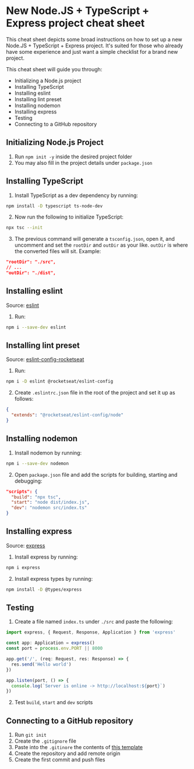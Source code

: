 # New Node.JS + TypeScript + Express project cheat sheet

This cheat sheet depicts some broad instructions on how to set up a new Node.JS + TypeScript + Express project. It's suited for those who already have some experience and just want a simple checklist for a brand new project.

This cheat sheet will guide you through:

- Initializing a Node.js project
- Installing TypeScript
- Installing eslint
- Installing lint preset
- Installing nodemon
- Installing express
- Testing
- Connecting to a GitHub repository

## Initializing Node.js Project

1. Run `npm init -y` inside the desired project folder
2. You may also fill in the project details under `package.json`

## Installing TypeScript

1. Install TypeScript as a dev dependency by running:

```bash
npm install -D typescript ts-node-dev
```

2. Now run the following to initialize TypeScript:

```bash
npx tsc --init
```

3. The previous command will generate a `tsconfig.json`, open it, and uncomment and set the `rootDir` and `outDir` as your like. `outDir` is where the converted files will sit. Example:

```json
"rootDir": "./src",
// ...
"outDir": "./dist", 
```

## Installing eslint

Source: [eslint](https://www.npmjs.com/package/eslint)

1. Run:

```bash
npm i --save-dev eslint
```

## Installing lint preset

Source: [eslint-config-rocketseat](https://github.com/Rocketseat/eslint-config-rocketseat)

1. Run:
```bash
npm i -D eslint @rocketseat/eslint-config
```
2. Create `.eslintrc.json` file in the root of the project and set it up as follows:

```json
{
  "extends": "@rocketseat/eslint-config/node"
}
```

## Installing nodemon

1. Install nodemon by running:

```bash
npm i --save-dev nodemon
```

2. Open `package.json` file and add the scripts for building, starting and debugging:

```json
"scripts": {
  "build": "npx tsc",
  "start": "node dist/index.js",
  "dev": "nodemon src/index.ts"
}
```

## Installing express

Source: [express](https://www.npmjs.com/package/express)

1. Install express by running:

```bash
npm i express
```

2. Install express types by running:

```bash
npm install -D @types/express
```
## Testing

1. Create a file named `index.ts` under `./src` and paste the following:

```typescript
import express, { Request, Response, Application } from 'express'

const app: Application = express()
const port = process.env.PORT || 8000

app.get('/', (req: Request, res: Response) => {
  res.send('Hello world')
})

app.listen(port, () => {
  console.log(`Server is online -> http://localhost:${port}`)
})

```

2. Test `build`, `start` and `dev` scripts

## Connecting to a GitHub repository

1. Run `git init`
2. Create the `.gitignore` file
3. Paste into the `.gitinore` the contents of [this template](https://github.com/github/gitignore/blob/main/Node.gitignore)
4. Create the repository and add remote origin
5. Create the first commit and push files

